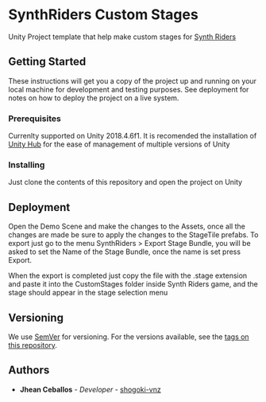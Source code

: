 # SynthRiders Custom Stages

Unity Project template that help make custom stages for [Synth Riders](https://synthridersvr.com/)

## Getting Started

These instructions will get you a copy of the project up and running on your local machine for development and testing purposes. See deployment for notes on how to deploy the project on a live system.

### Prerequisites

Currenlty supported on Unity 2018.4.6f1. It is recomended the installation of [Unity Hub](https://store.unity.com/download?ref=personal/) for the ease of management of multiple versions of Unity

### Installing

Just clone the contents of this repository and open the project on Unity

## Deployment

Open the Demo Scene and make the changes to the Assets, once all the changes are made be sure to apply the changes to the StageTile prefabs. To export just go to the menu SynthRiders > Export Stage Bundle, you will be asked to set the Name of the Stage Bundle, once the name is set press Export.

When the export is completed just copy the file with the .stage extension and paste it into the CustomStages folder inside Synth Riders game, and the stage should appear in the stage selection menu

## Versioning

We use [SemVer](http://semver.org/) for versioning. For the versions available, see the [tags on this repository](https://github.com/klugeinteractive/synth-riders-editor/tags). 

## Authors

* **Jhean Ceballos** - *Developer* - [shogoki-vnz](https://github.com/shogoki-vnz)
